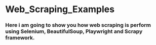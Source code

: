 # Web_Scraping_Examples

### Here i am going to show you how web scraping is perform using Selenium, BeautifulSoup, Playwright and Scrapy framework.
